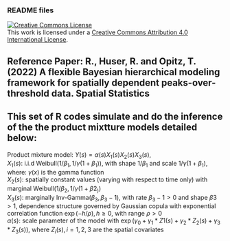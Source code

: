 ### README files

<a rel="license" href="http://creativecommons.org/licenses/by/4.0/"><img alt="Creative Commons License" style="border-width:0" src="https://i.creativecommons.org/l/by/4.0/88x31.png" /></a><br />This work is licensed under a <a rel="license" href="http://creativecommons.org/licenses/by/4.0/">Creative Commons Attribution 4.0 International License</a>.

## Reference Paper: R., Huser, R. and Opitz, T. (2022) A flexible Bayesian hierarchical modeling framework for spatially dependent peaks-over-threshold data. Spatial Statistics 

## This set of R codes simulate and do the inference of the the product mixtture models detailed below: 
Product mixture model: $Y(s)= \alpha(s) X_1(s) X_2(s) X_3(s)$,  
$X_1(s)$: i.i.d Weibull$(1/\beta_1,1/\gamma(1+\beta_1))$, with shape $1/\beta_1$ and scale $1/\gamma(1+\beta_1)$, where: $\gamma(x)$ is the gamma function  
$X_2(s)$: spatially constant values (varying with respect to time only) with marginal Weibull$(1/\beta_2,1/\gamma(1+\beta2_))$  
$X_3(s):$ marginally Inv-Gamma$(\beta_3,\beta_3-1)$, with rate $\beta_3-1 >0$ and shape $\beta3 > 1$, dependence structure governed by Gaussian copula with exponential correlation function $\exp(-h/\rho), h\geq 0$, with range $\rho>0$  
$\alpha(s):$ scale parameter of the model with $\exp(\gamma_0 + \gamma_1 * Z1(s) + \gamma_2 * Z_2(s) + \gamma_3 * Z_3(s))$, where $Z_i(s), i=1,2,3$ are the spatial covariates 



